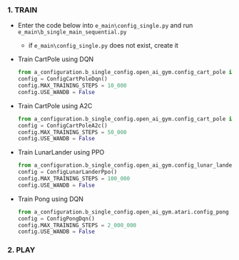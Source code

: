 ### 1. TRAIN
- Enter the code below into ```e_main\config_single.py``` and run ```e_main\b_single_main_sequential.py``` 
  - if ```e_main\config_single.py``` does not exist, create it
  
- Train CartPole using DQN
  ```python
  from a_configuration.b_single_config.open_ai_gym.config_cart_pole import ConfigCartPoleDqn
  config = ConfigCartPoleDqn()
  config.MAX_TRAINING_STEPS = 10_000
  config.USE_WANDB = False 
  ``` 
- Train CartPole using A2C
  ```python
  from a_configuration.b_single_config.open_ai_gym.config_cart_pole import ConfigCartPoleA2c
  config = ConfigCartPoleA2c()
  config.MAX_TRAINING_STEPS = 50_000
  config.USE_WANDB = False
  ```
- Train LunarLander using PPO
  ```python
  from a_configuration.b_single_config.open_ai_gym.config_lunar_lander import ConfigLunarLanderPpo
  config = ConfigLunarLanderPpo()
  config.MAX_TRAINING_STEPS = 100_000
  config.USE_WANDB = False  
  ```
- Train Pong using DQN
  ```python
  from a_configuration.b_single_config.open_ai_gym.atari.config_pong import ConfigPongDqn
  config = ConfigPongDqn()
  config.MAX_TRAINING_STEPS = 2_000_000
  config.USE_WANDB = False  
  ```
  
### 2. PLAY
